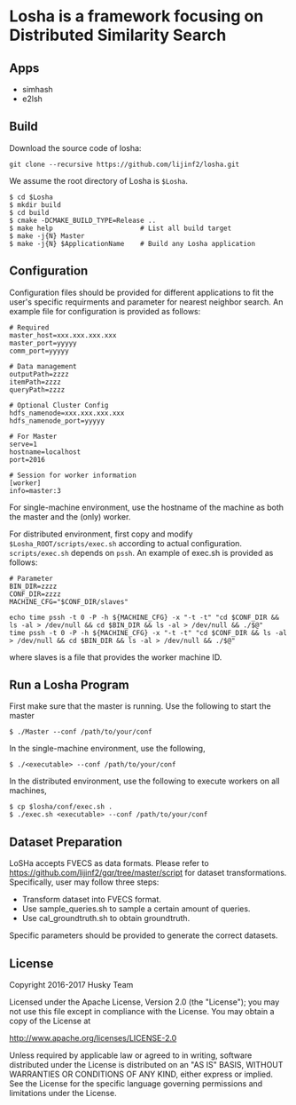 # Losha is a framework focusing on Distributed Similarity Search

## Apps
  - simhash
  - e2lsh

## Build
Download the source code of losha:

    git clone --recursive https://github.com/lijinf2/losha.git

We assume the root directory of Losha is `$Losha`.

    $ cd $Losha
    $ mkdir build
    $ cd build
    $ cmake -DCMAKE_BUILD_TYPE=Release ..  
    $ make help                      # List all build target
    $ make -j{N} Master
    $ make -j{N} $ApplicationName    # Build any Losha application

## Configuration
Configuration files should be provided for different applications to fit the user's specific requirments and parameter for nearest neighbor search. An example file for configuration is provided as follows:

    # Required
    master_host=xxx.xxx.xxx.xxx
    master_port=yyyyy
    comm_port=yyyyy

    # Data management
    outputPath=zzzz
    itemPath=zzzz
    queryPath=zzzz

    # Optional Cluster Config
    hdfs_namenode=xxx.xxx.xxx.xxx
    hdfs_namenode_port=yyyyy

    # For Master
    serve=1
    hostname=localhost
    port=2016

    # Session for worker information
    [worker]
    info=master:3


For single-machine environment, use the hostname of the machine as both the master and the (only) worker.

For distributed environment, first copy and modify `$Losha_ROOT/scripts/exec.sh` according to actual configuration. `scripts/exec.sh` depends on `pssh`. An example of exec.sh is provided as follows:

    # Parameter
    BIN_DIR=zzzz
    CONF_DIR=zzzz
    MACHINE_CFG="$CONF_DIR/slaves"
    
    echo time pssh -t 0 -P -h ${MACHINE_CFG} -x "-t -t" "cd $CONF_DIR && ls -al > /dev/null && cd $BIN_DIR && ls -al > /dev/null && ./$@"
    time pssh -t 0 -P -h ${MACHINE_CFG} -x "-t -t" "cd $CONF_DIR && ls -al > /dev/null && cd $BIN_DIR && ls -al > /dev/null && ./$@"

where slaves is a file that provides the worker machine ID.


## Run a Losha Program

First make sure that the master is running. Use the following to start the master

    $ ./Master --conf /path/to/your/conf

In the single-machine environment, use the following,

    $ ./<executable> --conf /path/to/your/conf

In the distributed environment, use the following to execute workers on all machines,

    $ cp $losha/conf/exec.sh .
    $ ./exec.sh <executable> --conf /path/to/your/conf

## Dataset Preparation
LoSHa accepts FVECS as data formats. Please refer to https://github.com/lijinf2/gqr/tree/master/script for dataset transformations. Specifically, user may follow three steps:

- Transform dataset into FVECS format.
- Use sample_queries.sh to sample a certain amount of queries.
- Use cal_groundtruth.sh to obtain groundtruth.

Specific parameters should be provided to generate the correct datasets.

License
---------------

Copyright 2016-2017 Husky Team

Licensed under the Apache License, Version 2.0 (the "License");
you may not use this file except in compliance with the License.
You may obtain a copy of the License at

http://www.apache.org/licenses/LICENSE-2.0

Unless required by applicable law or agreed to in writing, software
distributed under the License is distributed on an "AS IS" BASIS,
WITHOUT WARRANTIES OR CONDITIONS OF ANY KIND, either express or implied.
See the License for the specific language governing permissions and
limitations under the License.
